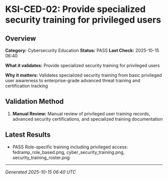 # KSI-CED-02: Provide specialized security training for privileged users

## Overview

**Category:** Cybersecurity Education
**Status:** PASS
**Last Check:** 2025-10-15 06:40

**What it validates:** Provide specialized security training for privileged users

**Why it matters:** Validates specialized security training from basic privileged user awareness to enterprise-grade advanced threat training and certification tracking

## Validation Method

1. **Manual Review:** Manual review of privileged user training records, advanced security certifications, and specialized training documentation

## Latest Results

- PASS Role-specific training including privileged access: fedramp_role_based.png, cyber_security_training.png, security_training_roster.png

---
*Generated 2025-10-15 06:40 UTC*